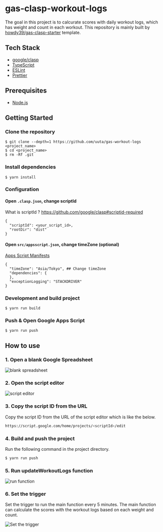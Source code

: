 # gas-clasp-workout-logs

The goal in this project is to calcurate scores with daily workout logs, which has weight and count in each workout. This repository is mainly built by [howdy39/gas-clasp-starter](https://github.com/howdy39/gas-clasp-starter) template.

## Tech Stack

- [google/clasp](https://github.com/google/clasp)
- [TypeScript](http://www.typescriptlang.org/)
- [ESLint](https://github.com/eslint/eslint)
- [Prettier](https://prettier.io/)

## Prerequisites

- [Node.js](https://nodejs.org/)

## Getting Started

### Clone the repository

```
$ git clone --depth=1 https://github.com/uuta/gas-workout-logs <project_name>
$ cd <project_name>
$ rm -Rf .git
```

### Install dependencies

```
$ yarn install
```

### Configuration

#### Open `.clasp.json`, change scriptId

What is scriptId ? https://github.com/google/clasp#scriptid-required

```
{
  "scriptId": <your_script_id>,
  "rootDir": "dist"
}
```

#### Open `src/appsscript.json`, change timeZone (optional)

[Apps Script Manifests](https://developers.google.com/apps-script/concepts/manifests)

```
{
  "timeZone": "Asia/Tokyo", ## Change timeZone
  "dependencies": {
  },
  "exceptionLogging": "STACKDRIVER"
}
```

### Development and build project

```
$ yarn run build
```

### Push & Open Google Apps Script

```
$ yarn run push
```

## How to use

### 1. Open a blank Google Spreadsheet

![blank spreadsheet](https://i.gyazo.com/a8a97f54dce7f30d03dbc80f1099266b.png)

### 2. Open the script editor

![script editor](https://i.gyazo.com/b32780121b2c108f748df9023588276a.png)

### 3. Copy the script ID from the URL

Copy the script ID from the URL of the script editor which is like the below.

```sh
https://script.google.com/home/projects/<scriptId>/edit
```

### 4. Build and push the project

Run the following command in the project directory.

```sh
$ yarn run push
```

### 5. Run updateWorkoutLogs function

![run function](https://i.gyazo.com/5308857cd8413e62ebf71309cd5d6ee4.png)

### 6. Set the trigger

Set the trigger to run the main function every 5 minutes. The main function can calculate the scores with the workout logs based on each weight and count.

![Set the trigger](https://i.gyazo.com/d898d4a9a45b585f853192128be52f46.png)
